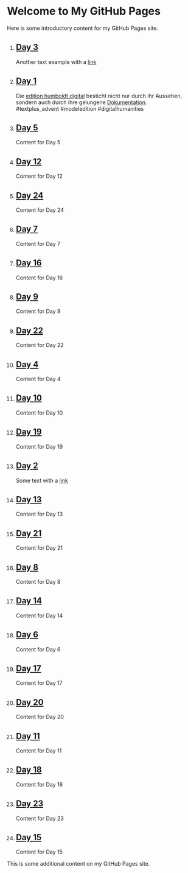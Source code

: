 # Welcome to My GitHub Pages

Here is some introductory content for my GitHub Pages site.

<!-- Advent Calendar HTML Start -->
<div id="advent-calendar-container">
  <ol id="advent-calendar">
    <li id="day3" data-short-title="Day 3 Title">
      <a href="#day3">
        <h2>Day 3</h2>
      </a>
      <p>
        Another text example with a <a href="http://example.com">link</a>
      </p>
    </li>
    <li id="day1" data-short-title="Edition Humboldt Digital">
      <a href="#day1">
        <h2>Day 1</h2>
      </a>
      <img src="day1.png" alt="Image 1" style="display:none;">
      <p>
        Die <a href="https://edition-humboldt.de/index.xql?l=de">edition humboldt digital</a>
        besticht nicht nur durch ihr Aussehen, sondern auch durch ihre gelungene
        <a href="https://edition-humboldt.de/about/index.xql?id=H0016212&l=de">Dokumentation</a>.
        <br>#textplus_advent #modeledition #digitalhumanities
      </p>
    </li>
    <li id="day5" data-short-title="Pessoa Digital"><a href="#day5">
        <h2>Day 5</h2>
      </a>
      <p>Content for Day 5</p>
    </li>
    <li id="day12" data-short-title="Day 12 Title"><a href="#day12">
        <h2>Day 12</h2>
      </a>
      <p>Content for Day 12</p>
    </li>
    <li id="day24" data-short-title="Day 24 Title"><a href="#day24">
        <h2>Day 24</h2>
      </a>
      <p>Content for Day 24</p>
    </li>
    <li id="day7" data-short-title="Day 7 Title"><a href="#day7">
        <h2>Day 7</h2>
      </a>
      <p>Content for Day 7</p>
    </li>
    <li id="day16" data-short-title="Day 16 Title"><a href="#day16">
        <h2>Day 16</h2>
      </a>
      <p>Content for Day 16</p>
    </li>
    <li id="day9" data-short-title="Day 9 Title"><a href="#day9">
        <h2>Day 9</h2>
      </a>
      <p>Content for Day 9</p>
    </li>
    <li id="day22" data-short-title="Day 22 Title"><a href="#day22">
        <h2>Day 22</h2>
      </a>
      <p>Content for Day 22</p>
    </li>
    <li id="day4" data-short-title="Day 4 Title"><a href="#day4">
        <h2>Day 4</h2>
      </a>
      <p>Content for Day 4</p>
    </li>
    <li id="day10" data-short-title="Day 10 Title"><a href="#day10">
        <h2>Day 10</h2>
      </a>
      <p>Content for Day 10</p>
    </li>
    <li id="day19" data-short-title="Day 19 Title"><a href="#day19">
        <h2>Day 19</h2>
      </a>
      <p>Content for Day 19</p>
    </li>
    <li id="day2" data-short-title="Day 2 Title"><a href="#day2">
        <h2>Day 2</h2>
      </a>
      <p>Some text with a <a href="http://example.com">link</a></p>
    </li>
    <li id="day13" data-short-title="Day 13 Title"><a href="#day13">
        <h2>Day 13</h2>
      </a>
      <p>Content for Day 13</p>
    </li>
    <li id="day21" data-short-title="Day 21 Title"><a href="#day21">
        <h2>Day 21</h2>
      </a>
      <p>Content for Day 21</p>
    </li>
    <li id="day8" data-short-title="Day 8 Title"><a href="#day8">
        <h2>Day 8</h2>
      </a>
      <p>Content for Day 8</p>
    </li>
    <li id="day14" data-short-title="Day 14 Title"><a href="#day14">
        <h2>Day 14</h2>
      </a>
      <p>Content for Day 14</p>
    </li>
    <li id="day6" data-short-title="Day 6 Title"><a href="#day6">
        <h2>Day 6</h2>
      </a>
      <p>Content for Day 6</p>
    </li>
    <li id="day17" data-short-title="Day 17 Title"><a href="#day17">
        <h2>Day 17</h2>
      </a>
      <p>Content for Day 17</p>
    </li>
    <li id="day20" data-short-title="Day 20 Title"><a href="#day20">
        <h2>Day 20</h2>
      </a>
      <p>Content for Day 20</p>
    </li>
    <li id="day11" data-short-title="Day 11 Title"><a href="#day11">
        <h2>Day 11</h2>
      </a>
      <p>Content for Day 11</p>
    </li>
    <li id="day18" data-short-title="Day 18 Title"><a href="#day18">
        <h2>Day 18</h2>
      </a>
      <p>Content for Day 18</p>
    </li>
    <li id="day23" data-short-title="Day 23 Title"><a href="#day23">
        <h2>Day 23</h2>
      </a>
      <p>Content for Day 23</p>
    </li>
    <li id="day15" data-short-title="Day 15 Title"><a href="#day15">
        <h2>Day 15</h2>
      </a>
      <p>Content for Day 15</p>
    </li>
  </ol>
  <div id="overlay" style="display:none;">
    <div id="overlay-content">
      <button id="close-button">&times;</button>
      <h2 id="overlay-title"></h2>
      <img id="overlay-image" src="" alt="Overlay Image">
      <p id="overlay-text"></p>
    </div>
  </div>
</div>
<!-- Advent Calendar HTML End -->

This is some additional content on my GitHub Pages site.

<script src="script.js"></script>
